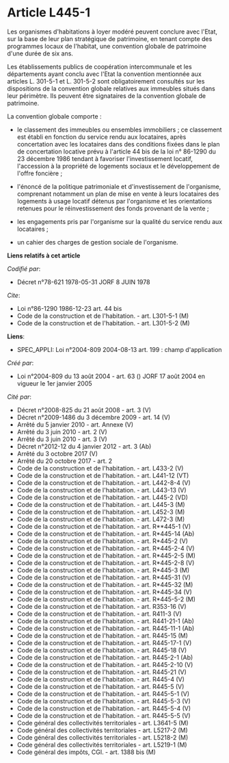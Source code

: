 # Article L445-1

Les organismes d'habitations à loyer modéré peuvent conclure avec l'Etat, sur la base de leur plan stratégique de patrimoine,
en tenant compte des programmes locaux de l'habitat, une convention globale de patrimoine d'une durée de six ans.

Les établissements publics de coopération intercommunale et les départements ayant conclu avec l'Etat la convention
mentionnée aux articles L. 301-5-1 et L. 301-5-2 sont obligatoirement consultés sur les dispositions de la convention globale
relatives aux immeubles situés dans leur périmètre. Ils peuvent être signataires de la convention globale de patrimoine.

La convention globale comporte :

- le classement des immeubles ou ensembles immobiliers ; ce classement est établi en fonction du service rendu aux
locataires, après concertation avec les locataires dans des conditions fixées dans le plan de concertation locative prévu à
l'article 44 bis de la loi n° 86-1290 du 23 décembre 1986 tendant à favoriser l'investissement locatif, l'accession à la
propriété de logements sociaux et le développement de l'offre foncière ;

- l'énoncé de la politique patrimoniale et d'investissement de l'organisme, comprenant notamment un plan de mise en vente à
leurs locataires des logements à usage locatif détenus par l'organisme et les orientations retenues pour le réinvestissement
des fonds provenant de la vente ;

- les engagements pris par l'organisme sur la qualité du service rendu aux locataires ;

- un cahier des charges de gestion sociale de l'organisme.

**Liens relatifs à cet article**

_Codifié par_:

  - Décret n°78-621 1978-05-31 JORF 8 JUIN 1978

_Cite_:

  - Loi n°86-1290 1986-12-23 art. 44 bis
  - Code de la construction et de l'habitation. - art. L301-5-1 (M)
  - Code de la construction et de l'habitation. - art. L301-5-2 (M)

**Liens**:

  - SPEC_APPLI: Loi n°2004-809 2004-08-13 art. 199 : champ d'application

_Créé par_:

  - Loi n°2004-809 du 13 août 2004 - art. 63 () JORF 17 août 2004 en vigueur le 1er janvier 2005

_Cité par_:

  - Décret n°2008-825 du 21 août 2008 - art. 3 (V)
  - Décret n°2009-1486 du 3 décembre 2009 - art. 14 (V)
  - Arrêté du 5 janvier 2010 - art. Annexe (V)
  - Arrêté du 3 juin 2010 - art. 2 (V)
  - Arrêté du 3 juin 2010 - art. 3 (V)
  - Décret n°2012-12 du 4 janvier 2012 - art. 3 (Ab)
  - Arrêté du 3 octobre 2017 (V)
  - Arrêté du 20 octobre 2017 - art. 2
  - Code de la construction et de l'habitation. - art. L433-2 (V)
  - Code de la construction et de l'habitation. - art. L441-12 (VT)
  - Code de la construction et de l'habitation. - art. L442-8-4 (V)
  - Code de la construction et de l'habitation. - art. L443-13 (V)
  - Code de la construction et de l'habitation. - art. L445-2 (VD)
  - Code de la construction et de l'habitation. - art. L445-3 (M)
  - Code de la construction et de l'habitation. - art. L452-3 (M)
  - Code de la construction et de l'habitation. - art. L472-3 (M)
  - Code de la construction et de l'habitation. - art. R**445-1 (V)
  - Code de la construction et de l'habitation. - art. R*445-14 (Ab)
  - Code de la construction et de l'habitation. - art. R*445-2 (V)
  - Code de la construction et de l'habitation. - art. R*445-2-4 (V)
  - Code de la construction et de l'habitation. - art. R*445-2-5 (M)
  - Code de la construction et de l'habitation. - art. R*445-2-8 (V)
  - Code de la construction et de l'habitation. - art. R*445-3 (M)
  - Code de la construction et de l'habitation. - art. R*445-31 (V)
  - Code de la construction et de l'habitation. - art. R*445-32 (M)
  - Code de la construction et de l'habitation. - art. R*445-34 (V)
  - Code de la construction et de l'habitation. - art. R*445-5-2 (M)
  - Code de la construction et de l'habitation. - art. R353-16 (V)
  - Code de la construction et de l'habitation. - art. R411-3 (V)
  - Code de la construction et de l'habitation. - art. R441-21-1 (Ab)
  - Code de la construction et de l'habitation. - art. R445-11-1 (Ab)
  - Code de la construction et de l'habitation. - art. R445-15 (M)
  - Code de la construction et de l'habitation. - art. R445-17-1 (V)
  - Code de la construction et de l'habitation. - art. R445-18 (V)
  - Code de la construction et de l'habitation. - art. R445-2-1 (Ab)
  - Code de la construction et de l'habitation. - art. R445-2-10 (V)
  - Code de la construction et de l'habitation. - art. R445-21 (V)
  - Code de la construction et de l'habitation. - art. R445-4 (V)
  - Code de la construction et de l'habitation. - art. R445-5 (V)
  - Code de la construction et de l'habitation. - art. R445-5-1 (V)
  - Code de la construction et de l'habitation. - art. R445-5-3 (V)
  - Code de la construction et de l'habitation. - art. R445-5-4 (V)
  - Code de la construction et de l'habitation. - art. R445-5-5 (V)
  - Code général des collectivités territoriales - art. L3641-5 (M)
  - Code général des collectivités territoriales - art. L5217-2 (M)
  - Code général des collectivités territoriales - art. L5218-2 (M)
  - Code général des collectivités territoriales - art. L5219-1 (M)
  - Code général des impôts, CGI. - art. 1388 bis (M)
